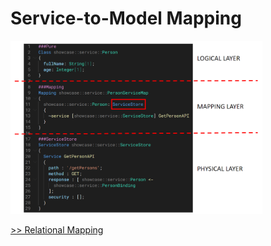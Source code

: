 # Service-to-Model Mapping

<img src="./images/Service.png" alt="drawing" width="80%"/>

<br/>

[>> Relational Mapping](relationalMapping.md)
